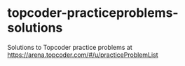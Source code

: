 # topcoder-practiceproblems-solutions
Solutions to Topcoder practice problems at https://arena.topcoder.com/#/u/practiceProblemList
